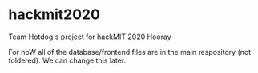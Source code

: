 # hackmit2020
Team Hotdog's project for hackMIT 2020
Hooray

For noW all of the database/frontend files are in the main respository (not foldered). We can change this later.
